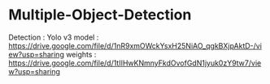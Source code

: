 # Multiple-Object-Detection
Detection : Yolo v3
model : https://drive.google.com/file/d/1nR9xmOWckYsxH25NiAO_qgkBXjpAktD-/view?usp=sharing
weights : https://drive.google.com/file/d/1tIIHwKNmnyFkdOvofGdN1jyuk0zY9tw7/view?usp=sharing
